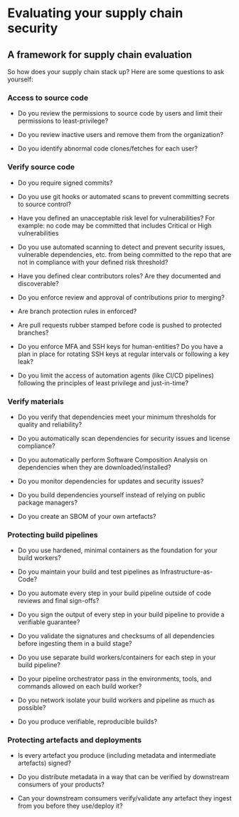 # Evaluating your supply chain security

## A framework for supply chain evaluation

So how does your supply chain stack up? Here are some questions to ask
yourself:

### Access to source code

-   Do you review the permissions to source code by users and limit their permissions to least-privilege?

-   Do you review inactive users and remove them from the organization?

-   Do you identify abnormal code clones/fetches for each user?

### Verify source code

-   Do you require signed commits?

-   Do you use git hooks or automated scans to prevent committing secrets to source control?

-   Have you defined an unacceptable risk level for vulnerabilities? For example: no code may be committed that includes Critical or High
    vulnerabilities

-   Do you use automated scanning to detect and prevent security issues, vulnerable dependencies, etc. from being committed to the repo that are not in compliance with your defined risk threshold?

-   Have you defined clear contributors roles? Are they documented and discoverable?

-   Do you enforce review and approval of contributions prior to merging?

-   Are branch protection rules in enforced?

-   Are pull requests rubber stamped before code is pushed to protected branches? 

-   Do you enforce MFA and SSH keys for human-entities? Do you have a plan in place for rotating SSH keys at regular intervals or following a key leak?

-   Do you limit the access of automation agents (like CI/CD pipelines) following the principles of least privilege and just-in-time?

### Verify materials

-   Do you verify that dependencies meet your minimum thresholds for quality and reliability?

-   Do you automatically scan dependencies for security issues and license compliance?

-   Do you automatically perform Software Composition Analysis on dependencies when they are downloaded/installed?

-   Do you monitor dependencies for updates and security issues?

-   Do you build dependencies yourself instead of relying on public package managers?

-   Do you create an SBOM of your own artefacts?

### Protecting build pipelines

-   Do you use hardened, minimal containers as the foundation for your build workers?

-   Do you maintain your build and test pipelines as Infrastructure-as-Code?

-   Do you automate every step in your build pipeline outside of code reviews and final sign-offs?

-   Do you sign the output of every step in your build pipeline to provide a verifiable guarantee?

-   Do you validate the signatures and checksums of all dependencies before ingesting them in a build stage?

-   Do you use separate build workers/containers for each step in your build pipeline?

-   Do your pipeline orchestrator pass in the environments, tools, and commands allowed on each build worker?

-   Do you network isolate your build workers and pipeline as much as possible?

-   Do you produce verifiable, reproducible builds?

### Protecting artefacts and deployments

-   Is every artefact you produce (including metadata and intermediate artefacts) signed?

-   Do you distribute metadata in a way that can be verified by downstream consumers of your products?

-   Can your downstream consumers verify/validate any artefact they ingest from you before they use/deploy it?
